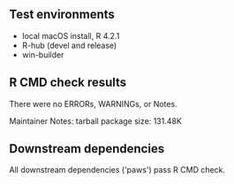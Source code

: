 ## Test environments

* local macOS install, R 4.2.1
* R-hub (devel and release)
* win-builder

## R CMD check results

There were no ERRORs, WARNINGs, or Notes.

Maintainer Notes: tarball package size:  131.48K

## Downstream dependencies

All downstream dependencies ('paws') pass R CMD check.

